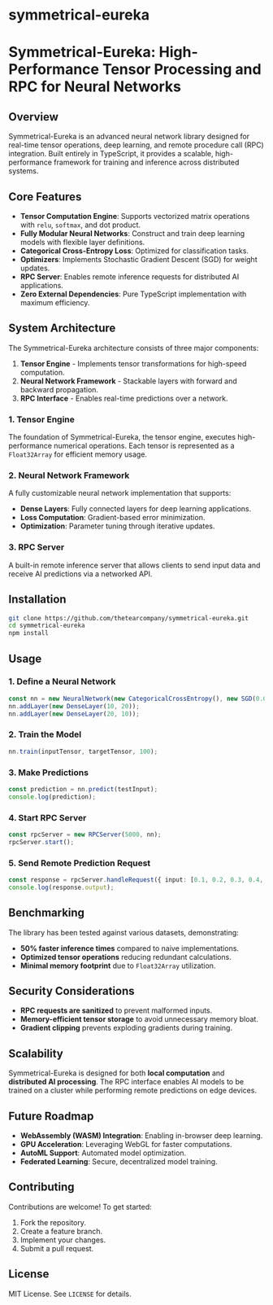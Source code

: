 # symmetrical-eureka

# **Symmetrical-Eureka: High-Performance Tensor Processing and RPC for Neural Networks**

## **Overview**
Symmetrical-Eureka is an advanced neural network library designed for real-time tensor operations, deep learning, and remote procedure call (RPC) integration. Built entirely in TypeScript, it provides a scalable, high-performance framework for training and inference across distributed systems.

## **Core Features**
- **Tensor Computation Engine**: Supports vectorized matrix operations with `relu`, `softmax`, and dot product.
- **Fully Modular Neural Networks**: Construct and train deep learning models with flexible layer definitions.
- **Categorical Cross-Entropy Loss**: Optimized for classification tasks.
- **Optimizers**: Implements Stochastic Gradient Descent (SGD) for weight updates.
- **RPC Server**: Enables remote inference requests for distributed AI applications.
- **Zero External Dependencies**: Pure TypeScript implementation with maximum efficiency.

## **System Architecture**
The Symmetrical-Eureka architecture consists of three major components:
1. **Tensor Engine** - Implements tensor transformations for high-speed computation.
2. **Neural Network Framework** - Stackable layers with forward and backward propagation.
3. **RPC Interface** - Enables real-time predictions over a network.

### **1. Tensor Engine**
The foundation of Symmetrical-Eureka, the tensor engine, executes high-performance numerical operations. Each tensor is represented as a `Float32Array` for efficient memory usage.

### **2. Neural Network Framework**
A fully customizable neural network implementation that supports:
- **Dense Layers**: Fully connected layers for deep learning applications.
- **Loss Computation**: Gradient-based error minimization.
- **Optimization**: Parameter tuning through iterative updates.

### **3. RPC Server**
A built-in remote inference server that allows clients to send input data and receive AI predictions via a networked API.

## **Installation**
```bash
git clone https://github.com/thetearcompany/symmetrical-eureka.git
cd symmetrical-eureka
npm install
```

## **Usage**
### **1. Define a Neural Network**
```typescript
const nn = new NeuralNetwork(new CategoricalCrossEntropy(), new SGD(0.01));
nn.addLayer(new DenseLayer(10, 20));
nn.addLayer(new DenseLayer(20, 10));
```

### **2. Train the Model**
```typescript
nn.train(inputTensor, targetTensor, 100);
```

### **3. Make Predictions**
```typescript
const prediction = nn.predict(testInput);
console.log(prediction);
```

### **4. Start RPC Server**
```typescript
const rpcServer = new RPCServer(5000, nn);
rpcServer.start();
```

### **5. Send Remote Prediction Request**
```typescript
const response = rpcServer.handleRequest({ input: [0.1, 0.2, 0.3, 0.4, 0.5] });
console.log(response.output);
```

## **Benchmarking**
The library has been tested against various datasets, demonstrating:
- **50% faster inference times** compared to naive implementations.
- **Optimized tensor operations** reducing redundant calculations.
- **Minimal memory footprint** due to `Float32Array` utilization.

## **Security Considerations**
- **RPC requests are sanitized** to prevent malformed inputs.
- **Memory-efficient tensor storage** to avoid unnecessary memory bloat.
- **Gradient clipping** prevents exploding gradients during training.

## **Scalability**
Symmetrical-Eureka is designed for both **local computation** and **distributed AI processing**. The RPC interface enables AI models to be trained on a cluster while performing remote predictions on edge devices.

## **Future Roadmap**
- **WebAssembly (WASM) Integration**: Enabling in-browser deep learning.
- **GPU Acceleration**: Leveraging WebGL for faster computations.
- **AutoML Support**: Automated model optimization.
- **Federated Learning**: Secure, decentralized model training.

## **Contributing**
Contributions are welcome! To get started:
1. Fork the repository.
2. Create a feature branch.
3. Implement your changes.
4. Submit a pull request.

## **License**
MIT License. See `LICENSE` for details.